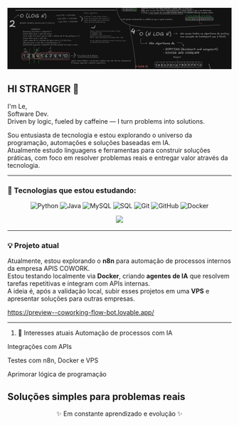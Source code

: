 <p align="center">
  <img src="https://raw.githubusercontent.com/Leandrobuenodev/Leandrobuenodev/main/assets/leandro-banner.png" alt="Leandro Banner" width="800" />
</p>


## HI STRANGER 👋 <br>
I'm Le, <br>
Software Dev. <br>
Driven by logic, fueled by caffeine — I turn problems into solutions.




Sou entusiasta de tecnologia e estou explorando o universo da programação, automações e soluções baseadas em IA.  
Atualmente estudo linguagens e ferramentas para construir soluções práticas, com foco em resolver problemas reais e entregar valor através da tecnologia.

---

### 🚀 Tecnologias que estou estudando:

<div align="center">
  <img src="https://cdn.jsdelivr.net/gh/devicons/devicon/icons/python/python-original.svg" width="50" title="Python"/>
  <img src="https://cdn.jsdelivr.net/gh/devicons/devicon/icons/java/java-original.svg" width="50" title="Java"/>
  <img src="https://cdn.jsdelivr.net/gh/devicons/devicon/icons/mysql/mysql-original.svg" width="50" title="MySQL"/>
  <img src="https://cdn.jsdelivr.net/gh/devicons/devicon/icons/sqlite/sqlite-original.svg" width="50" title="SQL"/>
  <img src="https://cdn.jsdelivr.net/gh/devicons/devicon/icons/git/git-original.svg" width="50" title="Git"/>
  <img src="https://cdn.jsdelivr.net/gh/devicons/devicon/icons/github/github-original.svg" width="50" title="GitHub"/>
  <img src="https://cdn.jsdelivr.net/gh/devicons/devicon/icons/docker/docker-original.svg" width="50" title="Docker"/>
</div>

<p align="center">
  <img src="https://img.shields.io/badge/AWS-232F3E?style=for-the-badge&logo=amazonaws&logoColor=white" />
</p>

---

### 💡 Projeto atual

Atualmente, estou explorando o **n8n** para automação de processos internos da empresa APIS COWORK.  
Estou testando localmente via **Docker**, criando **agentes de IA** que resolvem tarefas repetitivas e integram com APIs internas.  
A ideia é, após a validação local, subir esses projetos em uma **VPS** e apresentar soluções para outras empresas.

https://preview--coworking-flow-bot.lovable.app/

---

1. 🧠 Interesses atuais
Automação de processos com IA

Integrações com APIs

Testes com n8n, Docker e VPS

Aprimorar lógica de programação

Soluções simples para problemas reais
---

<div align="center">
  <p>✨ Em constante aprendizado e evolução ✨</p>
</div>
